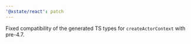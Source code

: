 ```yaml
---
'@xstate/react': patch
---
```


Fixed compatibility of the generated TS types for `createActorContext` with pre-4.7.
